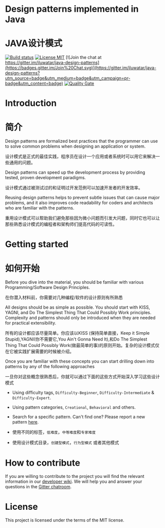 <!-- the line below needs to be an empty line C: (its because kramdown isnt
     that smart and dearly wants an empty line before a heading to be able to
     display it as such, e.g. website) -->

# Design patterns implemented in Java

# JAVA设计模式

[![Build status](https://travis-ci.org/iluwatar/java-design-patterns.svg?branch=master)](https://travis-ci.org/iluwatar/java-design-patterns)
[![License MIT](https://img.shields.io/badge/license-MIT-blue.svg)](https://raw.githubusercontent.com/iluwatar/java-design-patterns/master/LICENSE.md)
[![Join the chat at https://gitter.im/iluwatar/java-design-patterns](https://badges.gitter.im/Join%20Chat.svg)](https://gitter.im/iluwatar/java-design-patterns?utm_source=badge&utm_medium=badge&utm_campaign=pr-badge&utm_content=badge)
[![Quality Gate](https://sonarcloud.io/api/project_badges/measure?project=com.iluwatar%3Ajava-design-patterns&metric=alert_status)](https://sonarcloud.io/dashboard/index/com.iluwatar%3Ajava-design-patterns)

# Introduction

# 简介

Design patterns are formalized best practices that the programmer can use to
solve common problems when designing an application or system.

设计模式是正式的最佳实践，程序员在设计一个应用或者系统时可以用它来解决一些通用的问题。

Design patterns can speed up the development process by providing tested, proven
development paradigms.

设计模式通过被测试过的和证明过开发范例可以加速开发者的开发效率。

Reusing design patterns helps to prevent subtle issues that can cause major
problems, and it also improves code readability for coders and architects who
are familiar with the patterns.

重用设计模式可以帮助我们避免那些因为微小问题而引发大问题，同时它也可以让那些熟悉设计模式的编程者和架构师们提高代码的可读性。

# Getting started

# 如何开始

Before you dive into the material, you should be familiar with various
Programming/Software Design Principles.

在你潜入材料前，你需要对几种编程/软件的设计原则有所熟悉

All designs should be as simple as possible. You should start with KISS, YAGNI,
and Do The Simplest Thing That Could Possibly Work principles. Complexity and
patterns should only be introduced when they are needed for practical
extensibility.

所有的设计都应该尽量简单。你应该以KISS (保持简单直接，Keep it Simple Stupid),YAGNI(你不需要它,You Ain't Gonna Need It),和Do The Simplest Thing That Could Possibly Work(做最简单的事)的原则开始。复杂的设计模式仅在它被实践扩展需要的时候被介绍。

Once you are familiar with these concepts you can start drilling down into
patterns by any of the following approaches

一旦你对这些概念很熟悉后，你就可以通过下面的这些方式开始深入学习这些设计模式


 - Using difficulty tags, `Difficulty-Beginner`, `Difficulty-Intermediate` & `Difficulty-Expert`.
 - Using pattern categories, `Creational`, `Behavioral` and others.
 - Search for a specific pattern. Can't find one? Please report a new pattern [here](https://github.com/iluwatar/java-design-patterns/issues).

- 使用不同的标签，`低难度`，`中等难度`和`专家难度`

- 使用设计模式目录，`创建型模式`，`行为型模式` 或者其他模式

# How to contribute

If you are willing to contribute to the project you will find the relevant information in our [developer wiki](https://github.com/iluwatar/java-design-patterns/wiki). We will help you and answer your questions in the [Gitter chatroom](https://gitter.im/iluwatar/java-design-patterns).

# License

This project is licensed under the terms of the MIT license.
